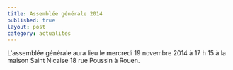 ```yaml
---
title: Assemblée générale 2014
published: true
layout: post
category: actualites
---
```


L'assemblée générale aura lieu le mercredi 19 novembre 2014 à 17 h 15 à la maison Saint Nicaise 18 rue Poussin à Rouen.

